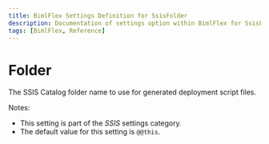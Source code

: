```yaml
---
title: BimlFlex Settings Definition for SsisFolder
description: Documentation of settings option within BimlFlex for SsisFolder
tags: [BimlFlex, Reference]
---
```


# Folder

The SSIS Catalog folder name to use for generated deployment script files.

Notes:

* This setting is part of the *SSIS* settings category.
* The default value for this setting is `@@this`.
